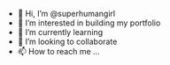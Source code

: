 - 👋 Hi, I’m @superhumangirl
- 👀 I’m interested in building my portfolio
- 🌱 I’m currently learning 
- 💞️ I’m looking to collaborate
- 📫 How to reach me ...

<!---
superhumangirl/superhumangirl is a ✨ special ✨ repository because its `README.md` (this file) appears on your GitHub profile.
You can click the Preview link to take a look at your changes.
--->
